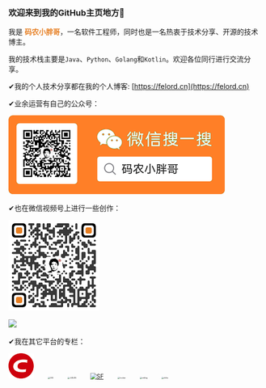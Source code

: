 ### 欢迎来到我的GitHub主页地方👏

我是 <span style="color:#e67e22;font-weight: bolder;">码农小胖哥</span>，一名软件工程师，同时也是一名热衷于技术分享、开源的技术博主。

我的技术栈主要是`Java`、`Python`、`Golang`和`Kotlin`。欢迎各位同行进行交流分享。

✔我的个人技术分享都在我的个人博客: [https://felord.cn](https://felord.cn)

✔业余运营有自己的公众号：



![欢迎关注](/img/20201022220055.png)

✔也在微信视频号上进行一些创作：



![欢迎关注](/img/wechat_channel.png)


![](https://github-readme-stats.vercel.app/api?username=NotFound403&count_private=true&show_icons=true&hide=prs&hide_title=true")

✔我在其它平台的专栏：

[![](/img/csdn.png)](https://blog.csdn.net/qq_35067322)&emsp;&emsp;[<img src="https://felord.cn/img/osc.png" alt="OSC" style="zoom:25%;" />](https://my.oschina.net/10000000000)&emsp;&emsp;[<img src="https://felord.cn/img/juejin.png" alt="JUEJIN" style="zoom:25%;" />](https://juejin.cn/user/4107431172378887)&emsp;&emsp;[<img src="https://felord.cn/img/sf.png" alt="SF" style="zoom:80%;" />](https://segmentfault.com/u/10000000)&emsp;&emsp;[<img src="https://felord.cn/img/toutiao.png" alt="toutiao" style="zoom:25%;" />](https://www.toutiao.com/c/user/token/MS4wLjABAAAARCDcwEzC25R6dQQr3bkTDrHaIRPMoQKBHEzxinfob3s/#mid=1635774102643724)&emsp;&emsp;[<img src="https://felord.cn/img/cnblog.png" alt="cnblog" style="zoom:25%;" />](https://www.cnblogs.com/felordcn/)&emsp;&emsp;[<img src="https://felord.cn/img/zhihu.png" alt="zhihu" style="zoom:25%;" />](https://www.zhihu.com/people/dax-12)


